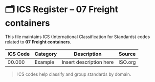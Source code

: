 # 🗂 ICS Register – 07 Freight containers

This file maintains ICS (International Classification for Standards) codes related to **07 Freight containers**.

| ICS Code | Category | Description | Source |
|----------|----------|-------------|--------|
| 00.000   | Example  | Insert description here | ISO.org |

> ICS codes help classify and group standards by domain.
